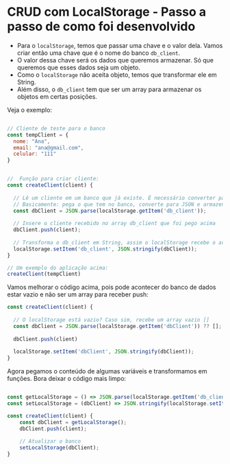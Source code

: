 # CRUD com LocalStorage - Passo a passo de como foi desenvolvido


* Para o `localStorage`, temos que passar uma chave e o valor dela. Vamos criar então uma chave que é o nome do banco `db_client`. 
* O valor dessa chave será os dados que queremos armazenar. Só que queremos que esses dados seja um objeto. 
* Como o `localStorage` não aceita objeto, temos que transformar ele em String. 
* Além disso, o `db_client` tem que ser um array para armazenar os objetos em certas posições. 

Veja o exemplo:

```js

// Cliente de teste para o banco
const tempClient = {
  nome: "Ana",
  email: "ana@gmail.com",
  celular: "111"
}


//  Função para criar cliente:
const createClient(client) {
  
  // Lê um cliente em um banco que já existe. É necessário converter para JSON para funcionar o .push
  // Basicamente: pega o que tem no banco, converte para JSON e armazena na varíavel client:
  const dbClient = JSON.parse(localStorage.getItem('db_client'));
  
  // Insere o cliente recebido no array db_client que foi pego acima
  dbClient.push(client);
  
  // Transforma o db_client em String, assim o localStorage recebe o array na chave
  localStorage.setItem('db_client', JSON.stringify(dbClient));
}

// Um exemplo do aplicação acima:
createClient(tempClient)

```

Vamos melhorar o código acima, pois pode acontecer do banco de dados estar vazio e não ser um array para receber push:


```js
const createClient(client) {
  
  // O localStorage está vazio? Caso sim, recebe um array vazio []
  const dbClient = JSON.parse(localStorage.getItem('dbClient')) ?? [];
  
  dbClient.push(client)
  
  localStorage.setItem('dbClient', JSON.stringify(dbClient));
}
```

Agora pegamos o conteúdo de algumas variáveis e transformamos em funções. Bora deixar o código mais limpo:

```js

const getLocalStorage = () => JSON.parse(localStorage.getItem('db_client')) ?? [];
const setLocalStorage = (dbClient) => JSON.stringify(localStorage.setItem("db_client", JSON.stringify(dbClient));

const createClient(client) {
    const dbClient = getLocalStorage();
    dbClient.push(client);
    
    // Atualizar o banco
    setLocalStorage(dbClient);
}
```
